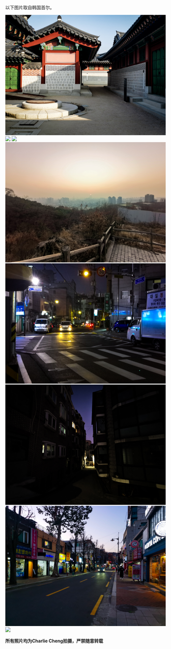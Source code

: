 以下图片取自韩国首尔。

![](/docs/img/Seoul/1.jpg)
![](/docs/img/Seoul/2.jpg)
![](/docs/img/Seoul/3.jpg)
![](/docs/img/Seoul/4.jpg)
![](/docs/img/Seoul/5.jpg)
![](/docs/img/Seoul/6.jpg)
![](/docs/img/Seoul/7.jpg)
![](/docs/img/Seoul/8.jpg)

**所有照片均为Charlie Cheng拍摄，严禁随意转载**